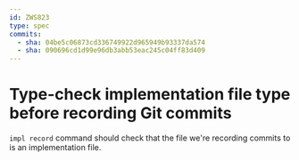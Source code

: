 ```yaml
---
id: ZWS823
type: spec
commits:
  - sha: 04be5c06873cd336749922d965949b93337da574
  - sha: 090696cd1d99e96db3abb53eac245c04ff83d409
---
```


# Type-check implementation file type before recording Git commits

`impl record` command should check that the file we're recording commits to is an implementation file.
